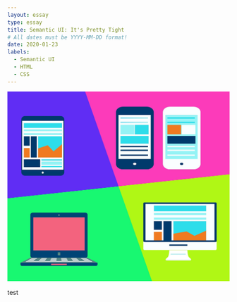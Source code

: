 ```yaml
---
layout: essay
type: essay
title: Semantic UI: It's Pretty Tight
# All dates must be YYYY-MM-DD format!
date: 2020-01-23
labels:
  - Semantic UI
  - HTML
  - CSS
---
```


<img class="ui medium right floated rounded image" src="/images/semantic.jpeg">

test
